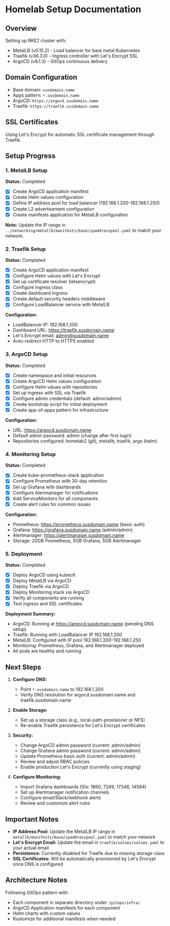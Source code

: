# Homelab Setup Documentation

## Overview
Setting up RKE2 cluster with:
- MetalLB (v0.15.2) - Load balancer for bare metal Kubernetes
- Traefik (v36.3.0) - Ingress controller with Let's Encrypt SSL
- ArgoCD (v8.1.3) - GitOps continuous delivery

## Domain Configuration
- Base domain: `susdomain.name`
- Apps pattern: `*.susdomain.name`
- ArgoCD: `https://argocd.susdomain.name`
- Traefik: `https://traefik.susdomain.name`

## SSL Certificates
Using Let's Encrypt for automatic SSL certificate management through Traefik.

## Setup Progress

### 1. MetalLB Setup
**Status:** Completed
- [x] Create ArgoCD application manifest
- [x] Create Helm values configuration
- [x] Define IP address pool for load balancer (192.168.1.200-192.168.1.250)
- [x] Create L2 advertisement configuration
- [x] Create manifests application for MetalLB configuration

**Note:** Update the IP range in `../networking/metallb/manifests/base/ipaddresspool.yaml` to match your network.

### 2. Traefik Setup
**Status:** Completed
- [x] Create ArgoCD application manifest
- [x] Configure Helm values with Let's Encrypt
- [x] Set up certificate resolver (letsencrypt)
- [x] Configure ingress class
- [x] Create dashboard ingress
- [x] Create default security headers middleware
- [x] Configure LoadBalancer service with MetalLB

**Configuration:**
- LoadBalancer IP: 192.168.1.200
- Dashboard URL: https://traefik.susdomain.name
- Let's Encrypt email: admin@susdomain.name
- Auto-redirect HTTP to HTTPS enabled

### 3. ArgoCD Setup
**Status:** Completed
- [x] Create namespace and initial resources
- [x] Create ArgoCD Helm values configuration
- [x] Configure Helm values with repositories
- [x] Set up ingress with SSL via Traefik
- [x] Configure admin credentials (default: admin/admin)
- [x] Create bootstrap script for initial deployment
- [x] Create app-of-apps pattern for infrastructure

**Configuration:**
- URL: https://argocd.susdomain.name
- Default admin password: admin (change after first login)
- Repositories configured: homelab2 (git), metallb, traefik, argo (helm)

### 4. Monitoring Setup
**Status:** Completed
- [x] Create kube-prometheus-stack application
- [x] Configure Prometheus with 30-day retention
- [x] Set up Grafana with dashboards
- [x] Configure Alertmanager for notifications
- [x] Add ServiceMonitors for all components
- [x] Create alert rules for common issues

**Configuration:**
- Prometheus: https://prometheus.susdomain.name (basic auth)
- Grafana: https://grafana.susdomain.name (admin/admin)
- Alertmanager: https://alertmanager.susdomain.name
- Storage: 20GB Prometheus, 5GB Grafana, 5GB Alertmanager

### 5. Deployment
**Status:** Completed
- [x] Deploy ArgoCD using kubectl
- [x] Deploy MetalLB via ArgoCD
- [x] Deploy Traefik via ArgoCD
- [x] Deploy Monitoring stack via ArgoCD
- [x] Verify all components are running
- [x] Test ingress and SSL certificates

**Deployment Summary:**
- ArgoCD: Running at https://argocd.susdomain.name (pending DNS setup)
- Traefik: Running with LoadBalancer IP 192.168.1.200
- MetalLB: Configured with IP pool 192.168.1.200-192.168.1.250
- Monitoring: Prometheus, Grafana, and Alertmanager deployed
- All pods are healthy and running

## Next Steps

1. **Configure DNS:**
   - Point `*.susdomain.name` to 192.168.1.200
   - Verify DNS resolution for argocd.susdomain.name and traefik.susdomain.name

2. **Enable Storage:**
   - Set up a storage class (e.g., local-path-provisioner or NFS)
   - Re-enable Traefik persistence for Let's Encrypt certificates

3. **Security:**
   - Change ArgoCD admin password (current: admin/admin)
   - Change Grafana admin password (current: admin/admin)
   - Update Prometheus basic auth (current: admin/admin)
   - Review and adjust RBAC policies
   - Enable production Let's Encrypt (currently using staging)

4. **Configure Monitoring:**
   - Import Grafana dashboards (IDs: 1860, 7249, 17346, 14584)
   - Set up Alertmanager notification channels
   - Configure email/Slack/webhook alerts
   - Review and customize alert rules

## Important Notes

- **IP Address Pool:** Update the MetalLB IP range in `metallb/manifests/base/ipaddresspool.yaml` to match your network
- **Let's Encrypt Email:** Update the email in `traefik/values/values.yaml` to your actual email
- **Persistence:** Currently disabled for Traefik due to missing storage class
- **SSL Certificates:** Will be automatically provisioned by Let's Encrypt once DNS is configured

## Architecture Notes
Following GitOps pattern with:
- Each component in separate directory under `/gitops/infra/`
- ArgoCD Application manifests for each component
- Helm charts with custom values
- Kustomize for additional manifests when needed